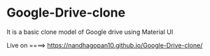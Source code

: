 # Google-Drive-clone
It is a basic clone model of Google drive using Material UI 


Live on ====>   https://nandhagopan10.github.io/Google-Drive-clone/
